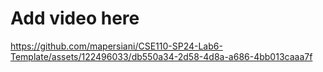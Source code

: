 # Add video here

https://github.com/mapersiani/CSE110-SP24-Lab6-Template/assets/122496033/db550a34-2d58-4d8a-a686-4bb013caaa7f
